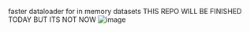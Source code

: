 faster dataloader for in memory datasets THIS REPO WILL BE FINISHED TODAY BUT ITS NOT NOW
![image](https://github.com/user-attachments/assets/56942d65-af37-4a5a-9cbb-2c5702691cc6)

